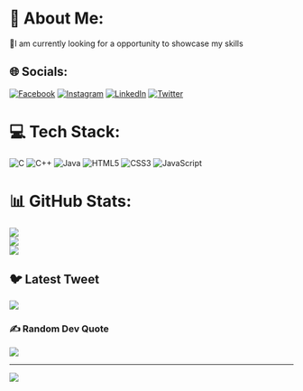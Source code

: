 # 💫 About Me:
🔭I am currently looking for a opportunity to showcase my skills


## 🌐 Socials:
[![Facebook](https://img.shields.io/badge/Facebook-%231877F2.svg?logo=Facebook&logoColor=white)](https://facebook.com/arkam.AP) [![Instagram](https://img.shields.io/badge/Instagram-%23E4405F.svg?logo=Instagram&logoColor=white)](https://instagram.com/tharkam) [![LinkedIn](https://img.shields.io/badge/LinkedIn-%230077B5.svg?logo=linkedin&logoColor=white)](https://linkedin.com/in/arkam-patel-26633b238) [![Twitter](https://img.shields.io/badge/Twitter-%231DA1F2.svg?logo=Twitter&logoColor=white)](https://twitter.com/arkampatel1) 

# 💻 Tech Stack:
![C](https://img.shields.io/badge/c-%2300599C.svg?style=for-the-badge&logo=c&logoColor=white) ![C++](https://img.shields.io/badge/c++-%2300599C.svg?style=for-the-badge&logo=c%2B%2B&logoColor=white) ![Java](https://img.shields.io/badge/java-%23ED8B00.svg?style=for-the-badge&logo=java&logoColor=white) ![HTML5](https://img.shields.io/badge/html5-%23E34F26.svg?style=for-the-badge&logo=html5&logoColor=white) ![CSS3](https://img.shields.io/badge/css3-%231572B6.svg?style=for-the-badge&logo=css3&logoColor=white) ![JavaScript](https://img.shields.io/badge/javascript-%23323330.svg?style=for-the-badge&logo=javascript&logoColor=%23F7DF1E)
# 📊 GitHub Stats:
![](https://github-readme-stats.vercel.app/api?username=arkampatel99&theme=dark&hide_border=false&include_all_commits=false&count_private=false)<br/>
![](https://github-readme-streak-stats.herokuapp.com/?user=arkampatel99&theme=dark&hide_border=false)<br/>
![](https://github-readme-stats.vercel.app/api/top-langs/?username=arkampatel99&theme=dark&hide_border=false&include_all_commits=false&count_private=false&layout=compact)

## 🐦 Latest Tweet
[![](https://gtce.itsvg.in/api?username=arkampatel1)](https://github.com/VishwaGauravIn/github-twitter-card-embed)

### ✍️ Random Dev Quote
![](https://quotes-github-readme.vercel.app/api?type=horizontal&theme=radical)

---
[![](https://visitcount.itsvg.in/api?id=arkampatel99&icon=0&color=0)](https://visitcount.itsvg.in)

<!-- Proudly created with GPRM ( https://gprm.itsvg.in ) -->
